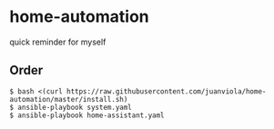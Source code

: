 # home-automation
quick reminder for myself

## Order
```
$ bash <(curl https://raw.githubusercontent.com/juanviola/home-automation/master/install.sh)
$ ansible-playbook system.yaml
$ ansible-playbook home-assistant.yaml
```
